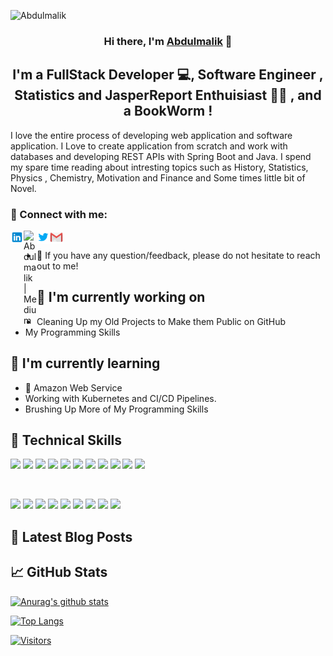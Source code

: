 ![Abdulmalik](https://user-images.githubusercontent.com/25651951/173711885-42343d79-022c-4971-b8ed-b06f00990823.gif)
<h3 align="center">
Hi there, I'm <a href="#" target="_blank" rel="noreferrer">Abdulmalik</a> 👋
</h3>

<h2 align="center">
I'm a FullStack Developer 💻, Software Engineer , Statistics and JasperReport Enthuisiast 👩‍💻 , and a BookWorm !
</h2> 

I love the entire process of developing web application and software application. I Love to create application from scratch and work with databases and developing REST APIs with Spring Boot and Java.
I spend my spare time reading about intresting topics such as History, Statistics, Physics , Chemistry, Motivation and Finance and Some times little bit of Novel.

### 🤝 Connect with me:

<a href="https://www.linkedin.com/in/abdulmalik-nurudeen-688aa5123/"><img align="left" src="https://github.com/Abdulmaliknurudeen4/Abdulmaliknurudeen4/blob/main/images/icons8_LinkedIn.svg" alt="Abdulmalik | LinkedIn" width="21px"/></a>

<a href="https://medium.com/@abdulmaliknurudeen4"><img align="left" src="https://raw.githubusercontent.com/yushi1007/yushi1007/main/images/medium.svg" alt="Abdulmalik | Medium" width="21px"/></a>
<a href="https://twitter.com/VirtualCoder20"><img align="left" src="https://github.com/Abdulmaliknurudeen4/Abdulmaliknurudeen4/blob/main/images/icons8_Twitter.svg" alt="Abdulmalik | Twitter" width="21px"/></a>
<a href="mailto:abdulmaliknurudeen4@gmail.com">
<img align="left" src="https://github.com/Abdulmaliknurudeen4/Abdulmaliknurudeen4/blob/main/images/icons8_Gmail.svg" alt="Abdulmalik | Gmail" width="21px"/></a>
</br>
- 💬 If you have any question/feedback, please do not hesitate to reach out to me!

## 🔭 I'm currently working on

- Cleaning Up my Old Projects to Make them Public on GitHub
- My Programming Skills

## 🌱 I'm currently learning

- 📱 Amazon Web Service
- Working with Kubernetes and CI/CD Pipelines.
- Brushing Up More of My Programming Skills


## 💼 Technical Skills

![](https://img.shields.io/badge/Code-HTML5-informational?style=flat&logo=HTML5&color=E34F26)
![](https://img.shields.io/badge/Style-CSS3-informational?style=flat&logo=CSS3&color=1572B6)
![](https://img.shields.io/badge/Style-styled--components-informational?style=flat&logo=styled-components&color=DB7093)
![](https://img.shields.io/badge/Style-Bootstrap-informational?style=flat&logo=Bootstrap&color=7952B3)
![](https://img.shields.io/badge/Code-JavaScript-informational?style=flat&logo=JavaScript&color=F7DF1E)
![](https://img.shields.io/badge/Database-SQLite-white?style=plastic&logo=SQLite)
![](https://img.shields.io/badge/Database-SQLite-white?style=plastic&logo=MySQL)
![](https://img.shields.io/badge/Database-SQLite-white?style=plastic&logo=PostgreSQL)
![](https://img.shields.io/badge/Code-JavaScript-informational?style=flat&logo=Java&color=F7DF1E)
![](https://img.shields.io/badge/Code-JavaScript-informational?style=flat&logo=JavaScript&color=F7DF1E)
![](https://img.shields.io/badge/Code-Sass-%23CC6699?style=flat&logo=Sass&color=CC6699)

</br>

![](https://img.shields.io/badge/Tools-Figma-informational?style=flat&logo=AdobeXD&color=F24E1E)
![](https://img.shields.io/badge/Tools-NPM-informational?style=flat&logo=NPM&color=CB3837)
![](https://img.shields.io/badge/Tools-Maven-green?style=flat&logo=ApacheMaven&color=430098)
![](https://img.shields.io/badge/Tools-Postman-orange?style=flat&logo=Postman&color=00C7B7)
![](https://img.shields.io/badge/Tools-Docker-blue?style=flat&logo=Docker&color=00C7B7)
![](https://img.shields.io/badge/Tools-Kubernetes-blue?style=flat&logo=Kubernetes&color=00C7B7)
![](https://img.shields.io/badge/Tools-Git-informational?style=flat&logo=Git&color=F05032)
![](https://img.shields.io/badge/Tools-GitHub-informational?style=flat&logo=GitHub&color=181717)
![](https://img.shields.io/badge/Tools-IntelliJ-red?style=flat&logo=IntelliJIDEA&color=181717)

## 📝 Latest Blog Posts

## 📈 GitHub Stats 

[![Anurag's github stats](https://github-readme-stats.vercel.app/api?username=Abdulmaliknurudeen4)](https://github.com/Abdulmaliknurudeen4)

[![Top Langs](https://github-readme-stats.vercel.app/api/top-langs/?username=Abdulmaliknurudeen4&layout=compact)](https://github.com/Abdulmaliknurudeen4)

[![Visitors](https://visitor-badge.glitch.me/badge?page_id=Abdulmaliknurudeen4.Abdulmaliknurudeen4)](https://github.com/Abdulmaliknurudeen4)
<!--
**calebapril/calebapril** is a ✨ _special_ ✨ repository because its `README.md` (this file) appears on your GitHub profile.

Here are some ideas to get you started:

- 🔭 I’m currently working on ...
- 🌱 I’m currently learning ...
- 👯 I’m looking to collaborate on ...
- 🤔 I’m looking for help with ...
- 💬 Ask me about ...
- 📫 How to reach me: ...
- 😄 Pronouns: ...
- ⚡ Fun fact: ...
-->
